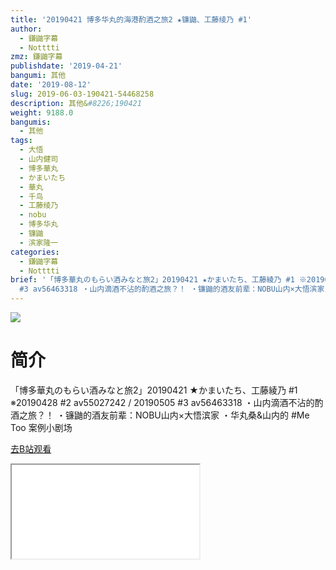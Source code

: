 ```yaml
---
title: '20190421 博多华丸的海港酌酒之旅2 ★镰鼬、工藤绫乃 #1'
author:
  - 鎌鼬字幕
  - Notttti
zmz: 鎌鼬字幕
publishdate: '2019-04-21'
bangumi: 其他
date: '2019-08-12'
slug: 2019-06-03-190421-54468258
description: 其他&#8226;190421
weight: 9188.0
bangumis:
  - 其他
tags:
  - 大悟
  - 山内健司
  - 博多華丸
  - かまいたち
  - 華丸
  - 千鸟
  - 工藤绫乃
  - nobu
  - 博多华丸
  - 镰鼬
  - 滨家隆一
categories:
  - 鎌鼬字幕
  - Notttti
brief: '「博多華丸のもらい酒みなと旅2」20190421 ★かまいたち、工藤綾乃 #1 ※20190428 #2 av55027242 / 20190505
  #3 av56463318 ・山内滴酒不沾的酌酒之旅？！ ・镰鼬的酒友前辈：NOBU山内×大悟滨家 ・华丸桑&山内的 #Me Too 案例小剧场'
---
```

![](https://raw.githubusercontent.com/tcgriffith/owaraisite/master/static/tmpimg/61bd16f1992e9efc4bda6883c65bbbc8889806cf.jpg.480.jpg)
# 简介  
「博多華丸のもらい酒みなと旅2」20190421 ★かまいたち、工藤綾乃 #1
※20190428 #2 av55027242 / 20190505 #3 av56463318
・山内滴酒不沾的酌酒之旅？！
・镰鼬的酒友前辈：NOBU山内×大悟滨家
・华丸桑&山内的 #Me Too 案例小剧场  

[去B站观看](https://www.bilibili.com/video/av54468258/)
<div class ="resp-container"><iframe class="testiframe" src="//player.bilibili.com/player.html?aid=54468258"", scrolling="no", allowfullscreen="true" > </iframe></div> 
